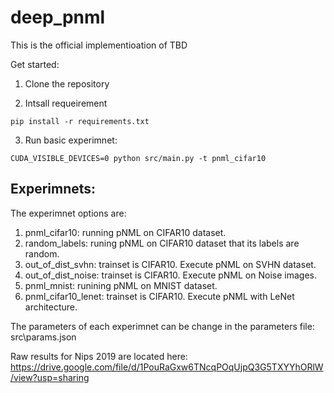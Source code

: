 # deep_pnml


This is the official implementioation of TBD


Get started:

1. Clone the repository

2. Intsall requeirement 

```
pip install -r requirements.txt
```

3. Run basic experimnet:

```
CUDA_VISIBLE_DEVICES=0 python src/main.py -t pnml_cifar10
```

## Experimnets:

The experimnet options are:

1. pnml_cifar10: running pNML on CIFAR10 dataset.
2. random_labels: runing pNML on CIFAR10 dataset that its labels are random.
3. out_of_dist_svhn: trainset is CIFAR10. Execute pNML on SVHN dataset.
4. out_of_dist_noise:  trainset is CIFAR10. Execute pNML on Noise images.
5. pnml_mnist: runining pNML on MNIST dataset.
4. pnml_cifar10_lenet: trainset is CIFAR10. Execute pNML with LeNet architecture.

The parameters of each experimnet can be change in the parameters file: src\params.json

Raw results for Nips 2019 are located here:
https://drive.google.com/file/d/1PouRaGxw6TNcqPOqUjpQ3G5TXYYhORlW/view?usp=sharing

